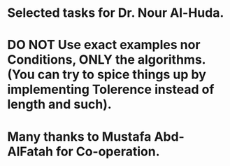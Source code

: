# Selected tasks for Dr. Nour Al-Huda.
# DO NOT Use exact examples nor Conditions, ONLY the algorithms. (You can try to spice things up by implementing Tolerence instead of length and such).
# Many thanks to Mustafa Abd-AlFatah for Co-operation.
